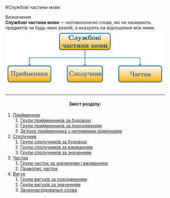 #Службовi частини мови

<div class="eoz-wrap">
<span class="eoz">Визначення</span>
<div class="eoz-text">
<strong>Службовi частини мови</strong> — неповнозначнi слова, якi не називають предметiв чи будь-яких реалiй, а вказують на вiдношення мiж ними.
</div>
</div>


<div class="center">
<img src="../pics/11/1.png" width="600px" class="center"/>
</div>
<br>

<hr>
<center><h4>Зміст розділу:</h4></center>


   1. [Прийменник](priymennik.html)
        1. [Групи прийменникiв за будовою](grupi_priymennikiv_za_budovoyu.html)
        2. [Групи прийменникiв за походженням](grupi_priymennikiv_za_pohodjennyam.html)
        3. [Зв’язок прийменника з непрямими вiдмiнками](znyazok_priymennika_z_nepryamimi_vidminkami_imennika.html)
   2. [Сполучник](spoluchnik.html)
        1. [Групи сполучникiв за будовою](grupi_spoluchnikiv_za_budovoyu.html)
        2. [Групи сполучникiв за вживанням](grupi_spoluchnikiv_za_vjivannyam.html)
        3. [Групи сполучникiв за значенням](grupi_spoluchnikiv_za_znachennyam.html)
   3. [Частка](chastka.html)
        1. [Групи часток за значенням i вживанням](grupi_chastok_za_znachennyam_i_vjivannyam.html)
        2. [Правопис часток](pravopis_chastok.html)
   4. [Вигук](viguk.html)
        1. [Групи вигукiв за походженням](grupi_vigukiv_za_pohodjennyam.html)
        2. [Групи вигукiв за значенням](grupi_vigukiv_za_znachennyam.html)
        3. [Звуконаслiдувальнi слова](zvukonasliduvalni_slova.html)